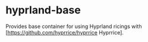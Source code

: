 # hyprland-base
Provides base container for using Hyprland ricings with [https://github.com/hyprrice/hyprrice Hyprrice].


